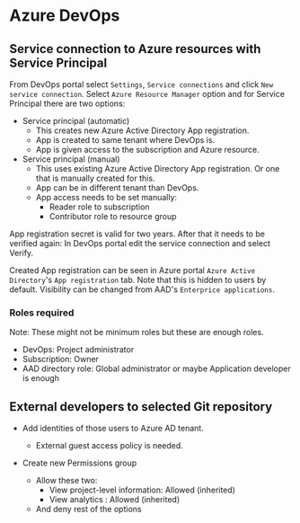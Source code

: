 # Azure DevOps

## Service connection to Azure resources with Service Principal

From DevOps portal select `Settings`, `Service connections` and click `New service connection`. Select `Azure Resource Manager` option and for Service Principal there are two options:

- Service principal (automatic)
    - This creates new Azure Active Directory App registration.
    - App is created to same tenant where DevOps is.
    - App is given access to the subscription and Azure resource.
- Service principal (manual)
    - This uses existing Azure Active Directory App registration. Or one that is manually created for this.
    - App can be in different tenant than DevOps.
    - App access needs to be set manually: 
        - Reader role to subscription
        - Contributor role to resource group

App registration secret is valid for two years. After that it needs to be verified again: In DevOps portal edit the service connection and select Verify.

Created App registration can be seen in Azure portal `Azure Active Directory`'s `App registration` tab. Note that this is hidden to users by default. Visibility can be changed from AAD's `Enterprice applications`.

### Roles required

Note: These might not be minimum roles but these are enough roles.

- DevOps: Project administrator
- Subscription: Owner
- AAD directory role: Global administrator or maybe Application developer is enough

## External developers to selected Git repository

- Add identities of those users to Azure AD tenant.
    - External guest access policy is needed.

- Create new Permissions group
    - Allow these two:
        - View project-level information: Allowed (inherited)
        - View analytics : Allowed (inherited)
    - And deny rest of the options
